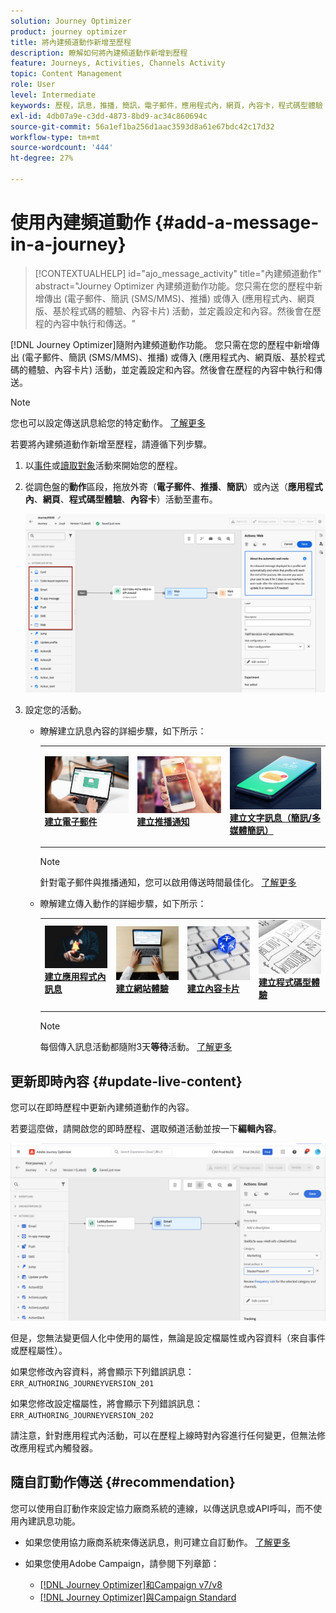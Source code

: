 ```yaml
---
solution: Journey Optimizer
product: journey optimizer
title: 將內建頻道動作新增至歷程
description: 瞭解如何將內建頻道動作新增到歷程
feature: Journeys, Activities, Channels Activity
topic: Content Management
role: User
level: Intermediate
keywords: 歷程，訊息，推播，簡訊，電子郵件，應用程式內，網頁，內容卡，程式碼型體驗
exl-id: 4db07a9e-c3dd-4873-8bd9-ac34c860694c
source-git-commit: 56a1ef1ba256d1aac3593d8a61e67bdc42c17d32
workflow-type: tm+mt
source-wordcount: '444'
ht-degree: 27%

---
```


# 使用內建頻道動作 {#add-a-message-in-a-journey}

>[!CONTEXTUALHELP]
>id="ajo_message_activity"
>title="內建頻道動作"
>abstract="Journey Optimizer 內建頻道動作功能。您只需在您的歷程中新增傳出 (電子郵件、簡訊 (SMS/MMS)、推播) 或傳入 (應用程式內、網頁版、基於程式碼的體驗、內容卡片) 活動，並定義設定和內容。然後會在歷程的內容中執行和傳送。"

[!DNL Journey Optimizer]隨附內建頻道動作功能。 您只需在您的歷程中新增傳出 (電子郵件、簡訊 (SMS/MMS)、推播) 或傳入 (應用程式內、網頁版、基於程式碼的體驗、內容卡片) 活動，並定義設定和內容。然後會在歷程的內容中執行和傳送。

>[!NOTE]
>
>您也可以設定傳送訊息給您的特定動作。 [了解更多](#recommendation)

若要將內建頻道動作新增至歷程，請遵循下列步驟。

1. 以[事件](general-events.md)或[讀取對象](read-audience.md)活動來開始您的歷程。

1. 從調色盤的&#x200B;**動作**&#x200B;區段，拖放外寄（**電子郵件**、**推播**、**簡訊**）或內送（**應用程式內**、**網頁**、**程式碼型體驗**、**內容卡**）活動至畫布。

   ![](assets/journey-web-activity.png)

1. 設定您的活動。

   * 瞭解建立訊息內容的詳細步驟，如下所示：

     <table style="table-layout:fixed">
      <tr style="border: 0;">
      <td>
      <a href="../email/create-email.md">
      <img alt="銷售機會" src="../assets/do-not-localize/email.jpg">
      </a>
      <div><a href="../email/create-email.md"><strong>建立電子郵件</strong>
      </div>
      <p>
      </td>
      <td>
      <a href="../push/create-push.md">
      <img alt="不頻繁" src="../assets/do-not-localize/push.jpg">
      </a>
      <div>
      <a href="../push/create-push.md"><strong>建立推播通知<strong></a>
      </div>
      <p>
      </td>
      <td>
      <a href="../sms/create-sms.md">
      <img alt="驗證" src="../assets/do-not-localize/sms.jpg">
      </a>
      <div>
      <a href="../sms/create-sms.md"><strong>建立文字訊息（簡訊/多媒體簡訊）</strong></a>
      </div>
      <p>
      </td>
      </tr>
      </table>

     >[!NOTE]
     >
     >針對電子郵件與推播通知，您可以啟用傳送時間最佳化。 [了解更多](send-time-optimization.md)

   * 瞭解建立傳入動作的詳細步驟，如下所示：

     <table style="table-layout:fixed">
      <tr style="border: 0;">
      <td>
      <a href="../in-app/create-in-app.md">
      <img alt="銷售機會" src="../assets/do-not-localize/in-app.jpg">
      </a>
      <div><a href="../in-app/create-in-app.md"><strong>建立應用程式內訊息</strong>
      </div>
      <p>
      </td>
      <td>
      <a href="../web/create-web.md">
      <img alt="銷售機會" src="../assets/do-not-localize/web-create.jpg">
      </a>
      <div><a href="../web/create-web.md"><strong>建立網站體驗</strong>
      </div>
      <p>
      </td>
      <td>
      <a href="../content-card/create-content-card.md">
      <img alt="銷售機會" src="../assets/do-not-localize/sms-config.jpg">
      </a>
      <div><a href="../content-card/create-content-card.md"><strong>建立內容卡片</strong>
      </div>
      <p>
      </td>
      <td>
      <a href="../code-based/create-code-based.md">
      <img alt="不頻繁" src="../assets/do-not-localize/web-design.jpg">
      </a>
      <div>
      <a href="../code-based/create-code-based.md"><strong>建立程式碼型體驗<strong></a>
      </div>
      <p>
      </td>
      </tr>
      </table>

     >[!NOTE]
     >
     >每個傳入訊息活動都隨附3天&#x200B;**等待**&#x200B;活動。 [了解更多](wait-activity.md#auto-wait-node)


## 更新即時內容 {#update-live-content}

您可以在即時歷程中更新內建頻道動作的內容。

若要這麼做，請開啟您的即時歷程、選取頻道活動並按一下&#x200B;**編輯內容**。

![](assets/add-a-message2.png)

但是，您無法變更個人化中使用的屬性，無論是設定檔屬性或內容資料（來自事件或歷程屬性）。

如果您修改內容資料，將會顯示下列錯誤訊息： `ERR_AUTHORING_JOURNEYVERSION_201`

如果您修改設定檔屬性，將會顯示下列錯誤訊息： `ERR_AUTHORING_JOURNEYVERSION_202`

請注意，針對應用程式內活動，可以在歷程上線時對內容進行任何變更，但無法修改應用程式內觸發器。

## 隨自訂動作傳送 {#recommendation}

您可以使用自訂動作來設定協力廠商系統的連線，以傳送訊息或API呼叫，而不使用內建訊息功能。

* 如果您使用協力廠商系統來傳送訊息，則可建立自訂動作。 [了解更多](../action/action.md)

* 如果您使用Adobe Campaign，請參閱下列章節：

   * [[!DNL Journey Optimizer]和Campaign v7/v8](../action/acc-action.md)
   * [[!DNL Journey Optimizer]與Campaign Standard](../action/acs-action.md)